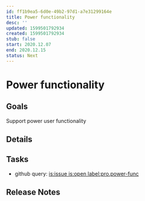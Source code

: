 ```yaml
---
id: ff1b9ea5-6d0e-49b2-97d1-a7e31299164e
title: Power functionality
desc: ''
updated: 1599501792934
created: 1599501792934
stub: false
start: 2020.12.07
end: 2020.12.15
status: Next
---
```

# Power functionality

## Goals

Support power user functionality 

## Details

## Tasks
- github query: [is:issue is:open label:pro.power-func ](https://github.com/dendronhq/dendron/issues?q=is%3Aissue+is%3Aopen+label%3Apro.power-func)

## Release Notes
